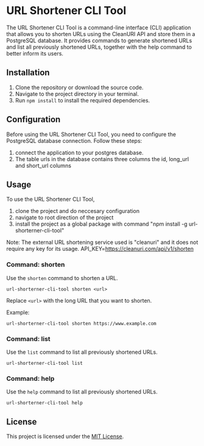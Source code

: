 # URL Shortener CLI Tool

The URL Shortener CLI Tool is a command-line interface (CLI) application that allows you to shorten URLs using the CleanURI API and store them in a PostgreSQL database. It provides commands to generate shortened URLs and list all previously shortened URLs, together with the help command to better inform its users.

## Installation

1. Clone the repository or download the source code.
2. Navigate to the project directory in your terminal.
3. Run `npm install` to install the required dependencies.


## Configuration

Before using the URL Shortener CLI Tool, you need to configure the PostgreSQL database connection. Follow these steps:

1) connect the application to your postgres database.
2) The table urls in the database contains three columns the id, long_url and short_url      columns


## Usage

To use the URL Shortener CLI Tool, 
1) clone the project and do neccesary configuration
2) navigate to root direction of the project
3) install the project as a global package with command "npm install -g url-shorterner-cli-tool"

Note: The external URL shortening service used is "cleanuri" and it does not require any key for its usage.
API_KEY=https://cleanuri.com/api/v1/shorten

### Command: shorten

Use the `shorten` command to shorten a URL.

```shell
url-shorterner-cli-tool shorten <url>
```

Replace `<url>` with the long URL that you want to shorten.

Example:

```shell
url-shorterner-cli-tool shorten https://www.example.com
```

### Command: list

Use the `list` command to list all previously shortened URLs.

```shell
url-shorterner-cli-tool list
```
### Command: help

Use the `help` command to list all previously shortened URLs.

```shell
url-shorterner-cli-tool help
```
## License

This project is licensed under the [MIT License](LICENSE).
